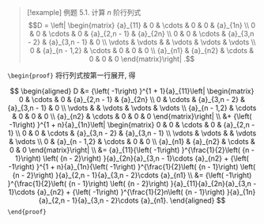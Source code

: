 
> [!example] 例题 5.1. 
> 计算 $n$ 阶行列式
> $$D = \left| \begin{matrix} {a}_{11} & 0 & \cdots & 0 & 0 & {a}_{1n} \\ 0 & 0 & \cdots & 0 & {a}_{2,n - 1} & {a}_{2n} \\ 0 & 0 & \cdots & {a}_{3,n - 2} & {a}_{3,n - 1} & 0 \\ \vdots & \vdots & & \vdots & \vdots & \vdots \\ 0 & {a}_{n - 1,2} & \cdots & 0 & 0 & 0 \\ {a}_{n1} & {a}_{n2} & \cdots & 0 & 0 & 0 \end{matrix}\right| .$$

`\begin{proof}`
将行列式按第一行展开, 得

$$
\begin{aligned}
D &= {\left( -1\right) }^{1 + 1}{a}_{11}\left| \begin{matrix} 0 & \cdots & 0 & {a}_{2,n - 1} & {a}_{2n} \\ 0 & \cdots & {a}_{3,n - 2} & {a}_{3,n - 1} & 0 \\ \vdots & & \vdots & \vdots & \vdots \\ {a}_{n - 1,2} & \cdots & 0 & 0 & 0 \\ {a}_{n2} & \cdots & 0 & 0 & 0 \end{matrix}\right| \\
&+ {\left( -1\right) }^{1 + n}{a}_{1n}\left| \begin{matrix} 0 & 0 & \cdots & 0 & {a}_{2,n - 1} \\ 0 & 0 & \cdots & {a}_{3,n - 2} & {a}_{3,n - 1} \\ \vdots & \vdots & & \vdots & \vdots \\ 0 & {a}_{n - 1,2} & \cdots & 0 & 0 \\ {a}_{n1} & {a}_{n2} & \cdots & 0 & 0 \end{matrix}\right| \\
&= {a}_{11}{\left( -1\right) }^{\frac{1}{2}\left( {n - 1}\right) \left( {n - 2}\right) }{a}_{2n}{a}_{3,n - 1}\cdots {a}_{n2} + {\left( -1\right) }^{1 + n}{a}_{1n}{\left( -1\right) }^{\frac{1}{2}\left( {n - 1}\right) \left( {n - 2}\right) }{a}_{2,n - 1}{a}_{3,n - 2}\cdots {a}_{n1} \\
&= {\left( -1\right) }^{\frac{1}{2}\left( {n - 1}\right) \left( {n - 2}\right) }{a}_{11}{a}_{2n}{a}_{3,n - 1}\cdots {a}_{n2} + {\left( -1\right) }^{\frac{1}{2}n\left( {n - 1}\right) }{a}_{1n}{a}_{2,n - 1}{a}_{3,n - 2}\cdots {a}_{n1}.
\end{aligned}
$$
`\end{proof}`